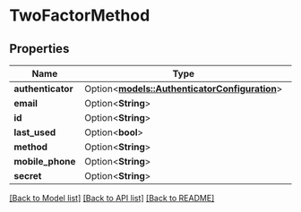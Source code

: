 # TwoFactorMethod

## Properties

Name | Type | Description | Notes
------------ | ------------- | ------------- | -------------
**authenticator** | Option<[**models::AuthenticatorConfiguration**](AuthenticatorConfiguration.md)> |  | [optional]
**email** | Option<**String**> |  | [optional]
**id** | Option<**String**> |  | [optional]
**last_used** | Option<**bool**> |  | [optional]
**method** | Option<**String**> |  | [optional]
**mobile_phone** | Option<**String**> |  | [optional]
**secret** | Option<**String**> |  | [optional]

[[Back to Model list]](../README.md#documentation-for-models) [[Back to API list]](../README.md#documentation-for-api-endpoints) [[Back to README]](../README.md)


